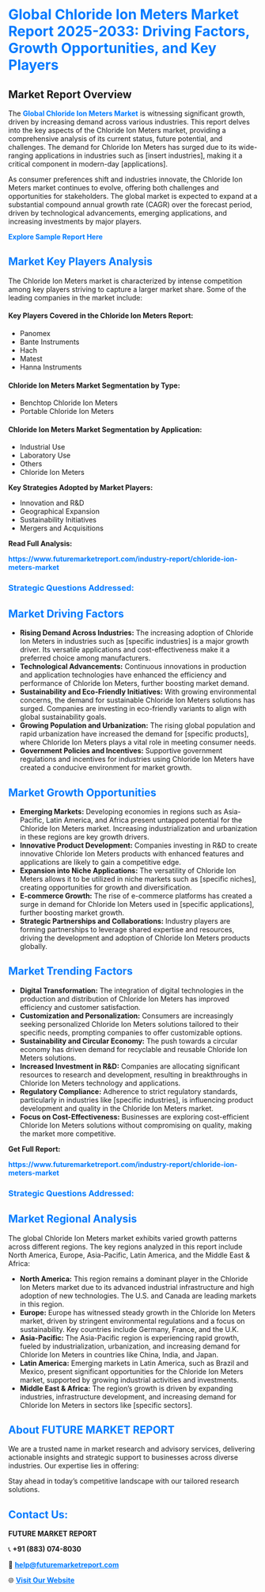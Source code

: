 <h1 style="color: #007BFF;">Global Chloride Ion Meters Market Report 2025-2033: Driving Factors, Growth Opportunities, and Key Players</h1>

<section id="overview">
<h2>Market Report Overview</h2>
<p>The <a href="https://www.futuremarketreport.com/industry-report/chloride-ion-meters-market" style="color: #007BFF; text-decoration: none;"><strong>Global Chloride Ion Meters Market</strong></a> is witnessing significant growth, driven by increasing demand across various industries. This report delves into the key aspects of the Chloride Ion Meters market, providing a comprehensive analysis of its current status, future potential, and challenges. The demand for Chloride Ion Meters has surged due to its wide-ranging applications in industries such as [insert industries], making it a critical component in modern-day [applications].</p>
<p>As consumer preferences shift and industries innovate, the Chloride Ion Meters market continues to evolve, offering both challenges and opportunities for stakeholders. The global market is expected to expand at a substantial compound annual growth rate (CAGR) over the forecast period, driven by technological advancements, emerging applications, and increasing investments by major players.</p>
</section>

<section id="overview">
<p><a href="https://www.futuremarketreport.com/request-sample/reportId=128477" style="color: #007BFF; text-decoration: none;"><strong>Explore Sample Report Here</strong></a></p>
</section>

<section id="key-players">
<h2 style="color: #007BFF;">Market Key Players Analysis</h2>
<p>The Chloride Ion Meters market is characterized by intense competition among key players striving to capture a larger market share. Some of the leading companies in the market include:</p>
<h4>Key Players Covered in the Chloride Ion Meters Report:</h4>
<ul><li>Panomex</li><li>Bante Instruments</li><li>Hach</li><li>Matest</li><li>Hanna Instruments</li></ul>
<h4>Chloride Ion Meters Market Segmentation by Type:</h4>
<ul><li>Benchtop Chloride Ion Meters</li><li>Portable Chloride Ion Meters</li></ul>

<h4>Chloride Ion Meters Market Segmentation by Application:</h4>
<ul><li>Industrial Use</li><li>Laboratory Use</li><li>Others</li><li>Chloride Ion Meters</li></ul>
<p><strong>Key Strategies Adopted by Market Players:</strong></p>
<ul>
<li>Innovation and R&D</li>
<li>Geographical Expansion</li>
<li>Sustainability Initiatives</li>
<li>Mergers and Acquisitions</li>
</ul>
</section>

<section>
<p><strong>Read Full Analysis: </strong></p><a href="https://www.futuremarketreport.com/industry-report/chloride-ion-meters-market" style="color: #007BFF; text-decoration: none;"><strong>https://www.futuremarketreport.com/industry-report/chloride-ion-meters-market</strong></a>
<h3 style="color: #007BFF;">Strategic Questions Addressed:</h3>
</section>

<section id="driving-factors">
<h2 style="color: #007BFF;">Market Driving Factors</h2>
<ul>
<li><strong>Rising Demand Across Industries:</strong> The increasing adoption of Chloride Ion Meters in industries such as [specific industries] is a major growth driver. Its versatile applications and cost-effectiveness make it a preferred choice among manufacturers.</li>
<li><strong>Technological Advancements:</strong> Continuous innovations in production and application technologies have enhanced the efficiency and performance of Chloride Ion Meters, further boosting market demand.</li>
<li><strong>Sustainability and Eco-Friendly Initiatives:</strong> With growing environmental concerns, the demand for sustainable Chloride Ion Meters solutions has surged. Companies are investing in eco-friendly variants to align with global sustainability goals.</li>
<li><strong>Growing Population and Urbanization:</strong> The rising global population and rapid urbanization have increased the demand for [specific products], where Chloride Ion Meters plays a vital role in meeting consumer needs.</li>
<li><strong>Government Policies and Incentives:</strong> Supportive government regulations and incentives for industries using Chloride Ion Meters have created a conducive environment for market growth.</li>
</ul>
</section>

<section id="growth-opportunities">
<h2 style="color: #007BFF;">Market Growth Opportunities</h2>
<ul>
<li><strong>Emerging Markets:</strong> Developing economies in regions such as Asia-Pacific, Latin America, and Africa present untapped potential for the Chloride Ion Meters market. Increasing industrialization and urbanization in these regions are key growth drivers.</li>
<li><strong>Innovative Product Development:</strong> Companies investing in R&D to create innovative Chloride Ion Meters products with enhanced features and applications are likely to gain a competitive edge.</li>
<li><strong>Expansion into Niche Applications:</strong> The versatility of Chloride Ion Meters allows it to be utilized in niche markets such as [specific niches], creating opportunities for growth and diversification.</li>
<li><strong>E-commerce Growth:</strong> The rise of e-commerce platforms has created a surge in demand for Chloride Ion Meters used in [specific applications], further boosting market growth.</li>
<li><strong>Strategic Partnerships and Collaborations:</strong> Industry players are forming partnerships to leverage shared expertise and resources, driving the development and adoption of Chloride Ion Meters products globally.</li>
</ul>
</section>

<section id="trending-factors">
<h2 style="color: #007BFF;">Market Trending Factors</h2>
<ul>
<li><strong>Digital Transformation:</strong> The integration of digital technologies in the production and distribution of Chloride Ion Meters has improved efficiency and customer satisfaction.</li>
<li><strong>Customization and Personalization:</strong> Consumers are increasingly seeking personalized Chloride Ion Meters solutions tailored to their specific needs, prompting companies to offer customizable options.</li>
<li><strong>Sustainability and Circular Economy:</strong> The push towards a circular economy has driven demand for recyclable and reusable Chloride Ion Meters solutions.</li>
<li><strong>Increased Investment in R&D:</strong> Companies are allocating significant resources to research and development, resulting in breakthroughs in Chloride Ion Meters technology and applications.</li>
<li><strong>Regulatory Compliance:</strong> Adherence to strict regulatory standards, particularly in industries like [specific industries], is influencing product development and quality in the Chloride Ion Meters market.</li>
<li><strong>Focus on Cost-Effectiveness:</strong> Businesses are exploring cost-efficient Chloride Ion Meters solutions without compromising on quality, making the market more competitive.</li>
</ul>
</section>

<section>
<p><strong>Get Full Report: </strong></p><a href="https://www.futuremarketreport.com/industry-report/chloride-ion-meters-market" style="color: #007BFF; text-decoration: none;"><strong>https://www.futuremarketreport.com/industry-report/chloride-ion-meters-market</strong></a>
<h3 style="color: #007BFF;">Strategic Questions Addressed:</h3>
</section>


<section id="regional-analysis">
<h2 style="color: #007BFF;">Market Regional Analysis</h2>
<p>The global Chloride Ion Meters market exhibits varied growth patterns across different regions. The key regions analyzed in this report include North America, Europe, Asia-Pacific, Latin America, and the Middle East & Africa:</p>
<ul>
<li><strong>North America:</strong> This region remains a dominant player in the Chloride Ion Meters market due to its advanced industrial infrastructure and high adoption of new technologies. The U.S. and Canada are leading markets in this region.</li>
<li><strong>Europe:</strong> Europe has witnessed steady growth in the Chloride Ion Meters market, driven by stringent environmental regulations and a focus on sustainability. Key countries include Germany, France, and the U.K.</li>
<li><strong>Asia-Pacific:</strong> The Asia-Pacific region is experiencing rapid growth, fueled by industrialization, urbanization, and increasing demand for Chloride Ion Meters in countries like China, India, and Japan.</li>
<li><strong>Latin America:</strong> Emerging markets in Latin America, such as Brazil and Mexico, present significant opportunities for the Chloride Ion Meters market, supported by growing industrial activities and investments.</li>
<li><strong>Middle East & Africa:</strong> The region’s growth is driven by expanding industries, infrastructure development, and increasing demand for Chloride Ion Meters in sectors like [specific sectors].</li>
</ul>
</section>

<footer>
<h2 style="color: #007BFF;">About FUTURE MARKET REPORT</h2>
<p>We are a trusted name in market research and advisory services, delivering actionable insights and strategic support to businesses across diverse industries. Our expertise lies in offering:</p>

<p>Stay ahead in today’s competitive landscape with our tailored research solutions.</p>

<h2 style="color: #007BFF;">Contact Us:</h2>
<p><strong>FUTURE MARKET REPORT</strong></p>
<p>📞 <strong>+91 (883) 074-8030</strong></p>
<p>📧 <strong><a href="mailto:help@futuremarketreport.com" style="color: #007BFF;">help@futuremarketreport.com</a></strong></p>
<p>🌐 <strong><a href="https://www.futuremarketreport.com/" style="color: #007BFF;">Visit Our Website</a></strong></p>
</footer>